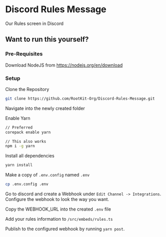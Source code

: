 # Discord Rules Message

Our Rules screen in Discord

## Want to run this yourself?

### Pre-Requisites

Download NodeJS from https://nodejs.org/en/download

### Setup

Clone the Repository

```bash
git clone https://github.com/RootKit-Org/Discord-Rules-Message.git
```

Navigate into the newly created folder

Enable Yarn

```bash
// Preferred
corepack enable yarn

// This also works
npm i -g yarn
```

Install all dependencies

```bash
yarn install
```

Make a copy of `.env.config` named `.env`

```bash
cp .env.config .env
```

Go to discord and create a Webhook under `Edit Channel -> Integrations`. Configure the webhook to look the way you want.

Copy the WEBHOOK_URL into the created `.env` file

Add your rules information to `/src/embeds/rules.ts`

Publish to the configured webhook by running `yarn post`.
